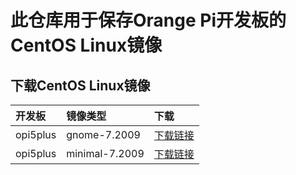 # 此仓库用于保存Orange Pi开发板的CentOS Linux镜像

## 下载CentOS Linux镜像

开发板 | 镜像类型 | 下载 |
|:--|:--|:--|
| opi5plus | gnome-7.2009|[下载链接](https://github.com/leeboby/centos-images/releases/download/20230611/opi5plus-centos-7.2009-aarch64-gnome-20230611.img.xz) |
| opi5plus | minimal-7.2009|[下载链接](https://github.com/leeboby/centos-images/releases/download/20230611/opi5plus-centos-7.2009-aarch64-cli-20230611.img.xz) |
